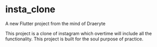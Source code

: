 # insta_clone

A new Flutter project from the mind of Draeryte

This project is a clone of instagram which overtime will include all the functionality.
This project is built for the soul purpose of practice.


